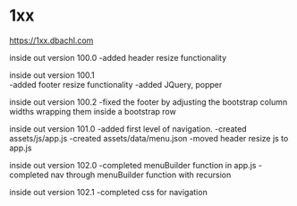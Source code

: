 # 1xx

https://1xx.dbachl.com

inside out version 100.0
  -added header resize functionality
  
inside out version 100.1  
  -added footer resize functionality
  -added JQuery, popper
  
inside out version 100.2
  -fixed the footer by adjusting the bootstrap column widths wrapping them inside a bootstrap row
  
inside out version 101.0
  -added first level of navigation. 
  -created assets/js/app.js 
  -created assets/data/menu.json
  -moved header resize js to app.js
  
inside out version 102.0
-completed menuBuilder function in app.js 
-completed nav through menuBuilder function with recursion

inside out version 102.1
-completed css for navigation